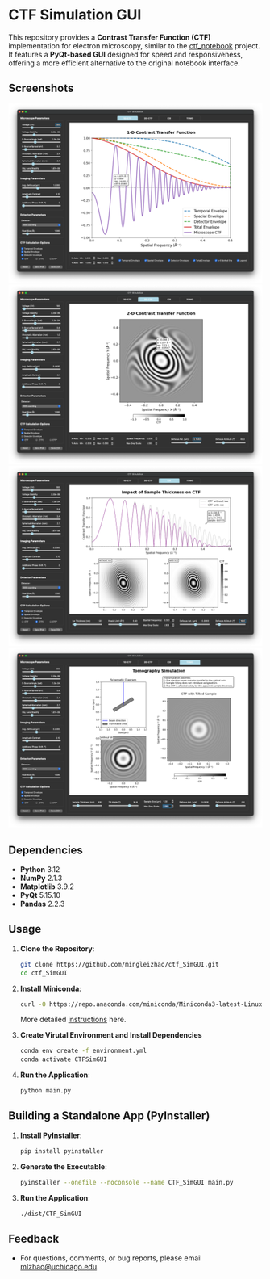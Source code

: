 # CTF Simulation GUI
This repository provides a **Contrast Transfer Function (CTF)** implementation for electron microscopy, similar to the [ctf_notebook](https://github.com/mingleizhao/ctf_notebook) project. It features a **PyQt-based GUI** designed for speed and responsiveness, offering a more efficient alternative to the original notebook interface.

## Screenshots
![screenshot1](screenshot1.png)
![screenshot2](screenshot2.png)
![screenshot3](screenshot3.png)
![screenshot4](screenshot4.png)
## Dependencies
- **Python** 3.12
- **NumPy** 2.1.3
- **Matplotlib** 3.9.2
- **PyQt** 5.15.10
- **Pandas** 2.2.3

## Usage

1. **Clone the Repository**:
   ```bash
   git clone https://github.com/mingleizhao/ctf_SimGUI.git
   cd ctf_SimGUI
   ```
2. **Install Miniconda**:
   ```bash
   curl -O https://repo.anaconda.com/miniconda/Miniconda3-latest-Linux-x86_64.sh
   ```
   
   More detailed [instructions](https://docs.anaconda.com/miniconda/install/) here.

3. **Create Virutal Environment and Install Dependencies**
   ```bash
   conda env create -f environment.yml 
   conda activate CTFSimGUI
4. **Run the Application**:
   ```bash
   python main.py  
## Building a Standalone App (PyInstaller)
1. **Install PyInstaller**:
   ```bash
   pip install pyinstaller
2. **Generate the Executable**:
   ```bash
   pyinstaller --onefile --noconsole --name CTF_SimGUI main.py
3. **Run the Application**:
   ```bash
   ./dist/CTF_SimGUI
## Feedback
- For questions, comments, or bug reports, please email mlzhao@uchicago.edu.
